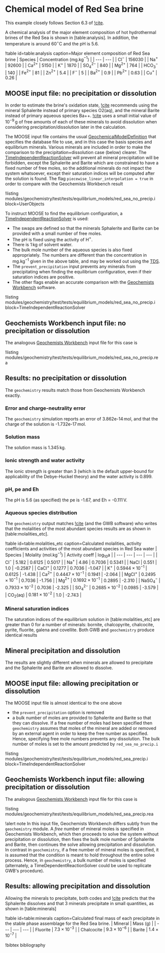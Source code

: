 # Chemical model of Red Sea brine

This example closely follows Section 6.3 of [!cite](bethke_2007).

A chemical analysis of the major element composition of hot hydrothermal brines of the Red Sea is shown in [table:analysis].  In addition, the temperature is around 60$^{\circ}$C and the pH is 5.6.

!table id=table:analysis caption=Major element composition of Red Sea brine
| Species | Concentration (mg.kg$^{-1}$) |
| --- | --- |
| Cl$^{-}$ | 156030 |
| Na$^{+}$ | 92600 |
| Ca$^{2+}$ | 5150 |
| K$^{+}$ | 1870 |
| SO$_{4}^{2-}$ | 840 |
| Mg$^{2+}$ | 764 |
| HCO$_{3}^{-}$ | 140 |
| Fe$^{2+}$ | 81 |
| Zn$^{2+}$ | 5.4 |
| F$^{-}$ | 5 |
| Ba$^{2+}$ | 0.9 |
| Pb$^{2+}$ | 0.63 |
| Cu$^{+}$ | 0.26 |

## MOOSE input file: no precipitation or dissolution

In order to estimate the brine's oxidation state, [!cite](bethke_2007) recommends using the mineral Sphalerite instead of primary species O2(aq), and the mineral Barite instead of primary aqueous species Ba++.  [!cite](bethke_2007) uses a small initial value of $10^{-9}\,$g of free amounts of each of these minerals to avoid dissolution when considering precipitation/dissolution later in the calculation.

The MOOSE input file contains the usual [GeochemicalModelDefinition](GeochemicalModelDefinition.md) that specifies the database file to use, and in this case the basis species and equilibrium minerals.  Various minerals are included in order to make the comparison to the precipitation+dissolution case (below) clearer.  The [TimeIndependentReactionSolver](actions/AddTimeDependentReactionSolverAction.md) will prevent all mineral precipitation will be forbidden, except the Sphalerite and Barite which are constrained to have a fixed number of free moles, so the additional minerals do not impact the system whatsoever, except their saturation indices will be computed after the solution is found.   The flag `piecewise_linear_interpolation = true` in order to compare with the Geochemists Workbench result

!listing modules/geochemistry/test/tests/equilibrium_models/red_sea_no_precip.i block=UserObjects

To instruct MOOSE to find the equilibrium configuration, a [TimeIndependentReactionSolver](actions/AddTimeDependentReactionSolverAction.md) is used:

- The swaps are defined so that the minerals Sphalerite and Barite can be provided with a small number of free moles.
- The pH is fixed using the activity of H$^{+}$.
- There is 1$\,$kg of solvent water.
- The bulk mole number of the aqueous species is also fixed appropriately.  The numbers are different than the concentration in mg.kg$^{-1}$ given in the above table, and may be worked out using the [TDS](tests_and_examples/ic_unit_conversions.md).
- The `prevent_precipitation` input prevents any minerals from precipitating when finding the equilibrium configuration, even if their saturation indices are positive.
- The other flags enable an accurate comparison with the [Geochemists Workbench](https://www.gwb.com/) software.

!listing modules/geochemistry/test/tests/equilibrium_models/red_sea_no_precip.i block=TimeIndependentReactionSolver

## Geochemists Workbench input file: no precipitation or dissolution

The analogous [Geochemists Workbench](https://www.gwb.com/) input file for this case is

!listing modules/geochemistry/test/tests/equilibrium_models/red_sea_no_precip.rea

## Results: no precipitation or dissolution

The `geochemistry` results match those from Geochemists Workbench exactly.

### Error and charge-neutrality error

The `geochemistry` simulation reports an error of 3.862e-14$\,$mol, and that the charge of the solution is -1.732e-17$\,$mol.

### Solution mass

The solution mass is 1.345$\,$kg.

### Ionic strength and water activity

The ionic strength is greater than 3 (which is the default upper-bound for applicability of the Debye-Huckel theory) and the water activity is 0.899.

### pH, pe and Eh

The pH is 5.6 (as specified) the pe is -1.67, and Eh = -0.111$\,$V.

### Aqueous species distribution

The `geochemistry` output matches [!cite](bethke_2007) (and the GWB software) who writes that the molalities of the most abundant species results are as shown in [table:molalities_etc].

!table id=table:molalities_etc caption=Calculated molalities, activity coefficients and activities of the most abundant species in Red Sea water
| Species | Molality (mol.kg$^{-1}$) | Activity coeff | log$_{10}$a |
| --- | --- | --- | --- |
| Cl$^{-}$ | 5.182 | 0.6125 | 0.5017 | 
| Na$^{+}$ | 4.86 | 0.7036 | 0.5341 |
| NaCl | 0.551 | 1.0 | -0.2587 |
| CaCl$^{+}$ | 0.1277 | 0.7036 | -1.047 |
| K$^{+}$ | $0.5944\times 10^{-1}$ | 0.6125 | -1.438 |
| Ca$^{2+}$ | $0.4447\times 10^{-1}$ | 0.1941 | -2.064 |
| MgCl$^{+}$ | $0.2495\times 10^{-1}$ | 0.7036 | -1.756 |
| Mg$^{2+}$ | $0.1692\times 10^{-1}$ | 0.2895 | -2.310 |
| NaSO$_{4}^{-}$ | $0.7933\times 10^{-2}$ | 0.7036 | -2.325 |
| SO$_{4}^{2-}$ | $0.2685\times 10^{-2}$ | 0.0985 | -3.579 |
| CO$_{2}$(aq) | $0.181\times 10^{-2}$ | 1.0 | -2.743 |

### Mineral saturation indices

The saturation indices of the equilibrium solution in [table:molalities_etc] are greater than 0 for a number of minerals: bornite, chalcopyrite, chalcocite, pyrite, fluorite, galena and covellite.  Both GWB and `geochemistry` produce identical results

## Mineral precipitation and dissolution

The results are slightly different when minerals are allowed to precipitate and the Sphalerite and Barite are allowed to dissolve.

## MOOSE input file: allowing precipitation or dissolution

The MOOSE input file is almost identical to the one above

- the `prevent_precipitation` option is removed
- a bulk number of moles are provided to Sphalerite and Barite so that they can dissolve.  If a free number of moles had been specified then `geochemistry` assumes that moles of the mineral are added or removed by an external agent in order to keep the free number as specified.  Hence, specifying free mole numbers prevents any dissolution.  The bulk number of moles is set to the amount predicted by `red_sea_no_precip.i`

!listing modules/geochemistry/test/tests/equilibrium_models/red_sea_precip.i block=TimeIndependentReactionSolver

## Geochemists Workbench input file: allowing precipitation or dissolution

The analogous [Geochemists Workbench](https://www.gwb.com/) input file for this case is

!listing modules/geochemistry/test/tests/equilibrium_models/red_sea_precip.rea

!alert note
In this input file, Geochemists Workbench differs subtly from the `geochemistry` module.  A *free* number of mineral moles is specified in Geochemists Workbench, which then proceeds to solve the system without precipitation or dissolution, then fixes the bulk mole number of Sphalerite and Barite, then continues the solve allowing precipitation and dissolution.  In contrast in `geochemistry`, if a free number of mineral moles is specified, it is assumed that the condition is meant to hold throughout the entire solve process.  Hence, in `geochemistry`, a bulk number of moles is specified (alternately, a TimeDependentReactionSolver could be used to replicate GWB's procedure).

## Results: allowing precipitation and dissolution

Allowing the minerals to precipitate, both codes and [!cite](bethke_2007) predicts that the Sphalerite dissolves and that 3 minerals precipitate in small quantities, as shown in [table:minerals]

!table id=table:minerals caption=Calculated final mass of each precipitate in the stable phase assemblage for the Red Sea brine.
| Mineral | Mass (g) |
| --- | --- | --- |
| Fluorite | $7.3\times 10^{-3}$ |
| Chalcocite | $9.3\times 10^{-6}$ |
| Barite | $1.4\times 10^{-7}$ |

!bibtex bibliography